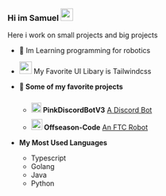 ### Hi im Samuel  <img src="https://media.giphy.com/media/hvRJCLFzcasrR4ia7z/giphy.gif" width="25px">
Here i work on small projects and big projects

- 🤖 Im Learning programming for robotics

- <img src="https://cdn.worldvectorlogo.com/logos/tailwindcss.svg" width="25px"> My Favorite UI Libary is Tailwindcss

- **🌟 Some of my favorite projects**
    - <img style="margin-top: 10px;" height="20" width="20" src="https://cdn.jsdelivr.net/npm/simple-icons@v3/icons/discord.svg" /> **PinkDiscordBotV3** [A Discord Bot](https://discord.com/api/oauth2/authorize?client_id=632687408793780275&permissions=8&scope=bot)
    - <img style="margin-top: 10px;" height="22" width="22" src="https://cdn.jsdelivr.net/npm/simple-icons@v3/icons/first.svg" /> **Offseason-Code** [An FTC Robot](https://github.com/DevSamuelV/Offseason-Skystone)

- **My Most Used Languages**
    - Typescript
    - Golang
    - Java
    - Python

<!--START_SECTION:waka-->
<!--END_SECTION:waka-->
